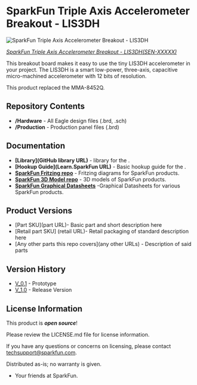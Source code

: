 SparkFun Triple Axis Accelerometer Breakout - LIS3DH
=============================================

![SparkFun Triple Axis Accelerometer Breakout - LIS3DH](https://dlnmh9ip6v2uc.cloudfront.net/images/products/1/0/9/5/5/10955-01_i_ma.jpg)  

[*SparkFun Triple Axis Accelerometer Breakout - LIS3DH(SEN-XXXXX)*](https://www.sparkfun.com/products/XXXXX)

This breakout board makes it easy to use the tiny LIS3DH accelerometer in your project. 
The LIS3DH is a smart low-power, three-axis, capacitive micro-machined accelerometer with 12 bits of resolution.

This product replaced the MMA-8452Q.

Repository Contents
-------------------
* **/Hardware** - All Eagle design files (.brd, .sch)
* **/Production** - Production panel files (.brd)

Documentation
--------------
* **[Library](GitHub library URL)** - <LANGUAGE> library for the <PRODUCT NAME>.
* **[Hookup Guide](Learn.SparkFun URL)** - Basic hookup guide for the <PRODUCT NAME>.
* **[SparkFun Fritzing repo](https://github.com/sparkfun/Fritzing_Parts)** - Fritzing diagrams for SparkFun products.
* **[SparkFun 3D Model repo](https://github.com/sparkfun/3D_Models)** - 3D models of SparkFun products. 
* **[SparkFun Graphical Datasheets](https://github.com/sparkfun/Graphical_Datasheets)** -Graphical Datasheets for various SparkFun products.

Product Versions
----------------
* [Part SKU](part URL)- Basic part and short description here
* [Retail part SKU] (retail URL)- Retail packaging of standard description here
* [Any other parts this repo covers](any other URLs) - Description of said parts

Version History
---------------
* [V_0.1](https://github.com/sparkfun/LIS3DH_Breakout/tree/V_0.1) - Prototype
* [V_1.0](https://github.com/sparkfun/LIS3DH_Breakout/tree/V_1.0) - Release Version

License Information
-------------------

This product is _**open source**_! 

Please review the LICENSE.md file for license information. 

If you have any questions or concerns on licensing, please contact techsupport@sparkfun.com.

Distributed as-is; no warranty is given.

- Your friends at SparkFun.

_<COLLABORATION CREDIT>_
